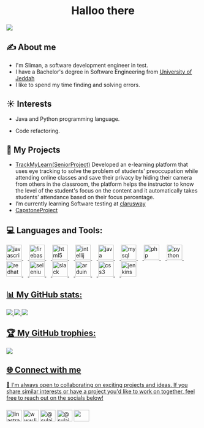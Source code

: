<h1 align="center">Halloo there</h1>

<a href="https://visitcount.itsvg.in"><img src="https://visitcount.itsvg.in/api?id=Linastraa&label=Profile%20Views&color=8&icon=4&pretty=false" /></a>

<h2 align="left">✍️ About me</h2>

- I'm Sliman, a software development engineer in test.
- I have a Bachelor's degree in Software Engineering from [University of Jeddah](https://www.uj.edu.sa/)
- I like to spend my time finding and solving errors.

<h2 align="left">☀️ Interests</h2>

- Java and Python programming language.

- Code refactoring.

<h2 align="left">📁 My Projects</h2>

- [TrackMyLearn(SeniorProject)](https://github.com/Mohammed-Albariqi/TrackMyLearn) Developed an e-learning platform that uses eye tracking to solve the problem of students' preoccupation while attending online classes and save their privacy by hiding their camera from others in the classroom, the platform helps the instructor to know the level of the student's focus on the content and it automatically takes students' attendance based on their focus percentage.
- I’m currently learning Software testing at [clarusway](https://clarusway.com/)
- [CapstoneProject](https://github.com/dev-osama-alharbi/SDA-Capstone-Project)


<h2 align="left">💻 Languages and Tools:</h2>


<div align="left">
  <a href="https://developer.mozilla.org/en-US/docs/Web/JavaScript"><img src="https://cdn.jsdelivr.net/gh/devicons/devicon/icons/javascript/javascript-original.svg" height="40" alt="javascript logo"  />
  <img width="12" />
  <a href="https://firebase.google.com/"><img src="https://cdn.jsdelivr.net/gh/devicons/devicon/icons/firebase/firebase-plain.svg" height="40" alt="firebase logo"  />
  <img width="12" />
  <a href="https://www.w3schools.com/html/"><img src="https://cdn.jsdelivr.net/gh/devicons/devicon/icons/html5/html5-original.svg" height="40" alt="html5 logo"  />
  <img width="12" />
  <a href="https://www.jetbrains.com/idea/"><img src="https://cdn.jsdelivr.net/gh/devicons/devicon/icons/intellij/intellij-original.svg" height="40" alt="intellij logo"  />
  <img width="12" />
  <a href="https://www.java.com/en/"><img src="https://cdn.jsdelivr.net/gh/devicons/devicon/icons/java/java-original.svg" height="40" alt="java logo"  />
  <img width="12" />
  <a href="https://www.mysql.com/"><img src="https://cdn.jsdelivr.net/gh/devicons/devicon/icons/mysql/mysql-original.svg" height="40" alt="mysql logo"  />
  <img width="12" />
  <a href="https://www.php.net/"><img src="https://cdn.jsdelivr.net/gh/devicons/devicon/icons/php/php-original.svg" height="40" alt="php logo"  />
  <img width="12" />
  <a href="https://www.python.org/"><img src="https://cdn.jsdelivr.net/gh/devicons/devicon/icons/python/python-original.svg" height="40" alt="python logo"  />
  <img width="12" />
  <a href="https://www.redhat.com/en"><img src="https://cdn.jsdelivr.net/gh/devicons/devicon/icons/redhat/redhat-original.svg" height="40" alt="redhat logo"  />
  <img width="12" />
  <a href="https://www.selenium.dev/"><img src="https://cdn.jsdelivr.net/gh/devicons/devicon/icons/selenium/selenium-original.svg" height="40" alt="selenium logo"  />
  <img width="12" />
  <a href="https://slack.com/"><img src="https://cdn.jsdelivr.net/gh/devicons/devicon/icons/slack/slack-original.svg" height="40" alt="slack logo"  />
  <img width="12" />
  <a href="https://www.arduino.cc/"><img src="https://cdn.jsdelivr.net/gh/devicons/devicon/icons/arduino/arduino-original.svg" height="40" alt="arduino logo"  />
  <img width="12" />
  <a href="https://www.w3schools.com/css/"><img src="https://cdn.jsdelivr.net/gh/devicons/devicon/icons/css3/css3-original.svg" height="40" alt="css3 logo"  />
  <img width="12" />
  <a href="https://www.jenkins.io/"><img src="https://cdn.jsdelivr.net/gh/devicons/devicon/icons/jenkins/jenkins-line.svg" height="40" alt="jenkins logo"  />
</div>

<h2 align="left">📊 My GitHub stats:</h2>

![](https://github-readme-stats.vercel.app/api?username=linastraa&theme=tokyonight&hide_border=false&include_all_commits=true&count_private=true)
![](https://github-readme-streak-stats.herokuapp.com/?user=linastraa&theme=tokyonight&hide_border=false)
![](https://github-readme-stats.vercel.app/api/top-langs/?username=linastraa&theme=tokyonight&hide_border=false&include_all_commits=true&count_private=true&layout=compact)


<h2 align="left">🏆 My GitHub trophies:</h2>

![](https://github-profile-trophy.vercel.app/?username=linastraa&theme=tokyonight&no-frame=true&no-bg=false&margin-w=4)


<h2 align="left">🌐 Connect with me</h2>
🌟 I'm always open to collaborating on exciting projects and ideas. If you share similar interests or have a project you'd like to work on together, feel free to reach out on the socials below!
<h3></h3>
<p align="left">
<a href="https://dev.to/linastra" target="blank"><img align="center" src="https://raw.githubusercontent.com/rahuldkjain/github-profile-readme-generator/master/src/images/icons/Social/devto.svg" alt="linastra" height="30" width="40" /></a>
<a href="https://www.linkedin.com/in/sulaiman-a-alzahrani/" target="blank"><img align="center" src="https://raw.githubusercontent.com/rahuldkjain/github-profile-readme-generator/master/src/images/icons/Social/linked-in-alt.svg" alt="www.linkedin.com/in/sulaiman-a-alzahrani" height="30" width="40" /></a>
<a href="https://medium.com/@linastraa" target="blank"><img align="center" src="https://raw.githubusercontent.com/rahuldkjain/github-profile-readme-generator/master/src/images/icons/Social/medium.svg" alt="@sulaimanaalzahrani" height="30" width="40" /></a>
<a href="https://stackoverflow.com/users/23844446/linastraa" target="blank"><img align="center" src="https://upload.wikimedia.org/wikipedia/commons/e/ef/Stack_Overflow_icon.svg" alt="@sulaimanaalzahrani" height="30" width="40" /></a>
<a href="mailto:sulaimanaalzahrani@gmail.com" target="blank"><img align="center" src="https://img.icons8.com/doodle/48/new-post.png" height="30" width="40"/></a>
</p>



















